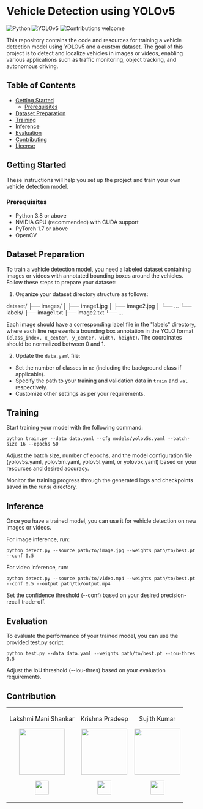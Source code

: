 
# Vehicle Detection using YOLOv5

![Python](https://img.shields.io/badge/python-3.8%2B-blue)
![YOLOv5](https://img.shields.io/badge/YOLOv5-v5.0%2B-orange)
![Contributions welcome](https://img.shields.io/badge/contributions-welcome-brightgreen.svg)

This repository contains the code and resources for training a vehicle detection model using YOLOv5 and a custom dataset. The goal of this project is to detect and localize vehicles in images or videos, enabling various applications such as traffic monitoring, object tracking, and autonomous driving.

## Table of Contents

- [Getting Started](#getting-started)
  - [Prerequisites](#prerequisites)
- [Dataset Preparation](#dataset-preparation)
- [Training](#training)
- [Inference](#inference)
- [Evaluation](#evaluation)
- [Contributing](#contributing)
- [License](#license)

## Getting Started

These instructions will help you set up the project and train your own vehicle detection model.

### Prerequisites

- Python 3.8 or above
- NVIDIA GPU (recommended) with CUDA support
- PyTorch 1.7 or above
- OpenCV
## Dataset Preparation

To train a vehicle detection model, you need a labeled dataset containing images or videos with annotated bounding boxes around the vehicles. Follow these steps to prepare your dataset:

1. Organize your dataset directory structure as follows:

dataset/
├── images/
│   ├── image1.jpg
│   ├── image2.jpg
│   └── ...
└── labels/
    ├── image1.txt
    ├── image2.txt
    └── ...


Each image should have a corresponding label file in the "labels" directory, where each line represents a bounding box annotation in the YOLO format `(class_index, x_center, y_center, width, height)`. The coordinates should be normalized between 0 and 1.

2. Update the `data.yaml` file:

- Set the number of classes in `nc` (including the background class if applicable).
- Specify the path to your training and validation data in `train` and `val` respectively.
- Customize other settings as per your requirements.
## Training

Start training your model with the following command:

```
python train.py --data data.yaml --cfg models/yolov5s.yaml --batch-size 16 --epochs 50
```

Adjust the batch size, number of epochs, and the model configuration file (yolov5s.yaml, yolov5m.yaml, yolov5l.yaml, or yolov5x.yaml) based on your resources and desired accuracy.

Monitor the training progress through the generated logs and checkpoints saved in the runs/ directory.

## Inference
Once you have a trained model, you can use it for vehicle detection on new images or videos.

For image inference, run:

```
python detect.py --source path/to/image.jpg --weights path/to/best.pt --conf 0.5
```
For video inference, run:

```
python detect.py --source path/to/video.mp4 --weights path/to/best.pt --conf 0.5 --output path/to/output.mp4
```
Set the confidence threshold (--conf) based on your desired precision-recall trade-off.


## Evaluation
To evaluate the performance of your trained model, you can use the provided test.py script:

```
python test.py --data data.yaml --weights path/to/best.pt --iou-thres 0.5
```
Adjust the IoU threshold (--iou-thres) based on your evaluation requirements.

## Contribution

<table>
<tr align="center">


<td>

Lakshmi Mani Shankar

<p align="center">
<img src = "https://avatars.githubusercontent.com/u/91583687?s=400&u=0b12e9a254a9f85deb2ba2647eeac55ff4ca0f48&v=4"  height="120" >
</p>
<p align="center">
<a href = "https://github.com/Manishankar9977"><img src = "http://www.iconninja.com/files/241/825/211/round-collaboration-social-github-code-circle-network-icon.svg" width="36" height = "36"/></a>

</p>
</td>

<td>

Krishna Pradeep

<p align="center">
  
<img src = "https://avatars.githubusercontent.com/u/90108144?v=4"  height="120" >
</p>
<p align="center">
<a href = "https://github.com/Krishna-0311"><img src = "http://www.iconninja.com/files/241/825/211/round-collaboration-social-github-code-circle-network-icon.svg" width="36" height = "36"/></a>

</p>
</td>

<td>

Sujith Kumar

<p align="center">
  
<img src = "https://avatars.githubusercontent.com/u/96331881?v=4"  height="120" >
</p>
<p align="center">
<a href = "https://github.com/Sujith6502"><img src = "http://www.iconninja.com/files/241/825/211/round-collaboration-social-github-code-circle-network-icon.svg" width="36" height = "36"/></a>

</p>
</td>



</tr>
  </table>
